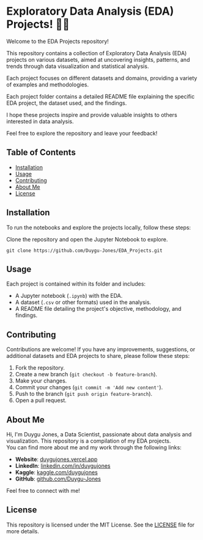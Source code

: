 
# Exploratory Data Analysis (EDA) Projects! 🚀🔬

Welcome to the EDA Projects repository! 

This repository contains a collection of Exploratory Data Analysis (EDA) projects on various datasets, aimed at uncovering insights, 
patterns, and trends through data visualization and statistical analysis.

Each project focuses on different datasets and domains, providing a variety of examples and methodologies.

Each project folder contains a detailed README file explaining the specific EDA project, the dataset used, and the findings.

I hope these projects inspire and provide valuable insights to others interested in data analysis. 

Feel free to explore the repository and leave your feedback!


## Table of Contents

- [Installation](#installation)
- [Usage](#usage)
- [Contributing](#contributing)
- [About Me](#about-me)
- [License](#license)


## Installation

To run the notebooks and explore the projects locally, follow these steps:

Clone the repository and open the Jupyter Notebook to explore.

    git clone https://github.com/Duygu-Jones/EDA_Projects.git
    
   

## Usage

Each project is contained within its folder and includes:

- A Jupyter notebook (`.ipynb`) with the EDA.
- A dataset (`.csv` or other formats) used in the analysis.
- A README file detailing the project's objective, methodology, and findings.

## Contributing

Contributions are welcome! If you have any improvements, suggestions, or additional datasets and EDA projects to share, please follow these steps:

1. Fork the repository.
2. Create a new branch (`git checkout -b feature-branch`).
3. Make your changes.
4. Commit your changes (`git commit -m 'Add new content'`).
5. Push to the branch (`git push origin feature-branch`).
6. Open a pull request.

## About Me

Hi, I'm Duygu Jones, a Data Scientist, passionate about data analysis and visualization. This repository is a compilation of my EDA projects.<br>
You can find more about me and my work through the following links:

- **Website**: [duygujones.vercel.app](https://duygujones.vercel.app/)
- **LinkedIn**: [linkedin.com/in/duygujones](https://www.linkedin.com/in/duygujones/)
- **Kaggle**: [kaggle.com/duygujones](https://www.kaggle.com/duygujones)
- **GitHub**: [github.com/Duygu-Jones](https://github.com/Duygu-Jones)

Feel free to connect with me!

## License

This repository is licensed under the MIT License. See the [LICENSE](LICENSE) file for more details.
